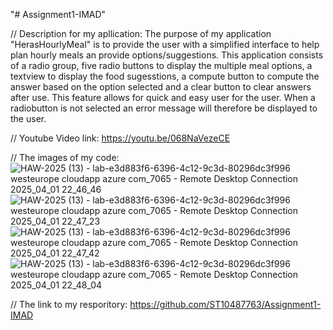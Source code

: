 "# Assignment1-IMAD" 

// Description for my apllication: 
The purpose of my application "HerasHourlyMeal" is to provide the user with a simplified interface to help plan hourly meals an provide options/suggestions. This application consists of a radio group, five radio buttons to display the multiple meal options, a textview to display the food sugesstions, a compute button to compute the answer based on the option selected and a clear button to clear answers after use. This feature allows for quick and easy user for the user. When a radiobutton is not selected an error message will therefore be displayed to the user.

// Youtube Video link:
https://youtu.be/068NaVezeCE

// The images of my code: 
![HAW-2025 (13) - lab-e3d883f6-6396-4c12-9c3d-80296dc3f996 westeurope cloudapp azure com_7065 - Remote Desktop Connection 2025_04_01 22_46_46](https://github.com/user-attachments/assets/ecd43784-f5d9-4c85-904e-79d58a2aff9c)
![HAW-2025 (13) - lab-e3d883f6-6396-4c12-9c3d-80296dc3f996 westeurope cloudapp azure com_7065 - Remote Desktop Connection 2025_04_01 22_47_23](https://github.com/user-attachments/assets/f25754d8-63c0-421f-9c8c-74ee2ebd6737)
![HAW-2025 (13) - lab-e3d883f6-6396-4c12-9c3d-80296dc3f996 westeurope cloudapp azure com_7065 - Remote Desktop Connection 2025_04_01 22_47_42](https://github.com/user-attachments/assets/741820ee-9cec-4878-9707-10b1b6052e90)
![HAW-2025 (13) - lab-e3d883f6-6396-4c12-9c3d-80296dc3f996 westeurope cloudapp azure com_7065 - Remote Desktop Connection 2025_04_01 22_48_04](https://github.com/user-attachments/assets/d2e82495-b31a-4b16-b0d7-1c9620d158f4)

// The link to my resporitory:
https://github.com/ST10487763/Assignment1-IMAD
